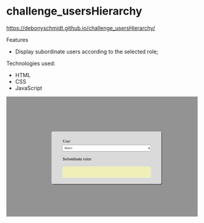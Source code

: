 # challenge_usersHierarchy

https://debonyschmidt.github.io/challenge_usersHierarchy/

Features
* Display subordinate users according to the selected role;

Technologies used:
* HTML
* CSS
* JavaScript

![Demo](demo.gif)


